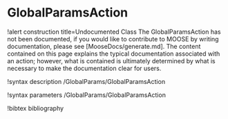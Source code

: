 <!-- MOOSE Documentation Stub: Remove this when content is added. -->

# GlobalParamsAction

!alert construction title=Undocumented Class
The GlobalParamsAction has not been documented, if you would like to contribute to MOOSE by writing
documentation, please see [MooseDocs/generate.md]. The content contained on this page explains the typical
documentation associated with an action; however, what is contained is ultimately determined by what
is necessary to make the documentation clear for users.

!syntax description /GlobalParams/GlobalParamsAction

!syntax parameters /GlobalParams/GlobalParamsAction

!bibtex bibliography
